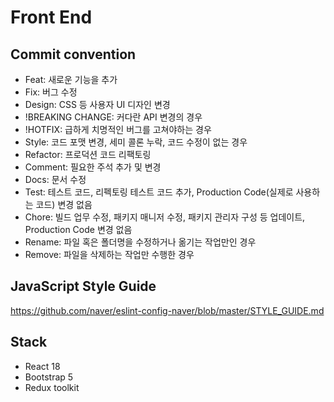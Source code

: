 # Front End

## Commit convention
- Feat: 새로운 기능을 추가
- Fix: 버그 수정
- Design: CSS 등 사용자 UI 디자인 변경
- !BREAKING CHANGE: 커다란 API 변경의 경우
- !HOTFIX: 급하게 치명적인 버그를 고쳐야하는 경우
- Style: 코드 포맷 변경, 세미 콜론 누락, 코드 수정이 없는 경우
- Refactor: 프로덕션 코드 리팩토링
- Comment: 필요한 주석 추가 및 변경
- Docs: 문서 수정
- Test: 테스트 코드, 리펙토링 테스트 코드 추가, Production Code(실제로 사용하는 코드) 변경 없음
- Chore: 빌드 업무 수정, 패키지 매니저 수정, 패키지 관리자 구성 등 업데이트, Production Code 변경 없음
- Rename: 파일 혹은 폴더명을 수정하거나 옮기는 작업만인 경우
- Remove: 파일을 삭제하는 작업만 수행한 경우

## JavaScript Style Guide
https://github.com/naver/eslint-config-naver/blob/master/STYLE_GUIDE.md

## Stack
- React 18
- Bootstrap 5
- Redux toolkit
